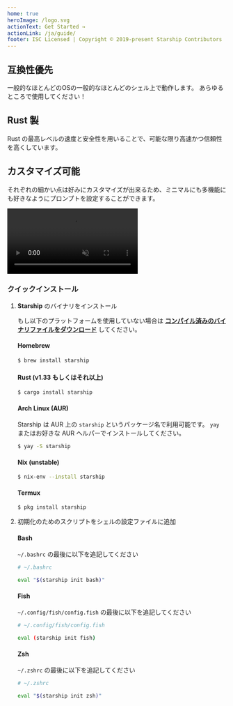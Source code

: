 ```yaml
---
home: true
heroImage: /logo.svg
actionText: Get Started →
actionLink: /ja/guide/
footer: ISC Licensed | Copyright © 2019-present Starship Contributors
---
```


<div class="features">
  <div class="feature">
    <h2>互換性優先</h2>
    <p>一般的なほとんどのOSの一般的なほとんどのシェル上で動作します。 あらゆるところで使用してください！</p>
  </div>
  <div class="feature">
    <h2>Rust 製</h2>
    <p>Rust の最高レベルの速度と安全性を用いることで、可能な限り高速かつ信頼性を高くしています。</p>
  </div>
  <div class="feature">
    <h2>カスタマイズ可能</h2>
    <p>それぞれの細かい点は好みにカスタマイズが出来るため、ミニマルにも多機能にも好きなようにプロンプトを設定することができます。</p>
  </div>
</div>

<div class="center">
  <video class="demo-video" autoplay muted loop>
    <source src="/demo.webm" type="video/webm">
    <source src="/demo.mp4" type="video/mp4">
  </video>
</div>

### クイックインストール

1. **Starship** のバイナリをインストール

   もし以下のプラットフォームを使用していない場合は **[コンパイル済みのバイナリファイルをダウンロード](https://github.com/starship/starship/releases)** してください。


   #### Homebrew

   ```sh
   $ brew install starship
   ```


   #### Rust (v1.33 もしくはそれ以上)

   ```sh
   $ cargo install starship
   ```


   #### Arch Linux (AUR)

   Starship は AUR 上の `starship` というパッケージ名で利用可能です。 `yay` またはお好きな AUR ヘルパーでインストールしてください。

   ```sh
   $ yay -S starship
   ```


   #### Nix (unstable)

   ```sh
   $ nix-env --install starship
   ```


   #### Termux

   ```sh
   $ pkg install starship
   ```

1. 初期化のためのスクリプトをシェルの設定ファイルに追加


   #### Bash

   `~/.bashrc` の最後に以下を追記してください

   ```sh
   # ~/.bashrc

   eval "$(starship init bash)"
   ```


   #### Fish

   `~/.config/fish/config.fish` の最後に以下を追記してください

   ```sh
   # ~/.config/fish/config.fish

   eval (starship init fish)
   ```


   #### Zsh

   `~/.zshrc` の最後に以下を追記してください

   ```sh
   # ~/.zshrc

   eval "$(starship init zsh)"
   ```
